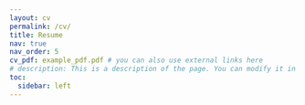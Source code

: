 ```yaml
---
layout: cv
permalink: /cv/
title: Resume
nav: true
nav_order: 5
cv_pdf: example_pdf.pdf # you can also use external links here
# description: This is a description of the page. You can modify it in '_pages/cv.md'. You can also change or remove the top pdf download button.
toc:
  sidebar: left
---
```

